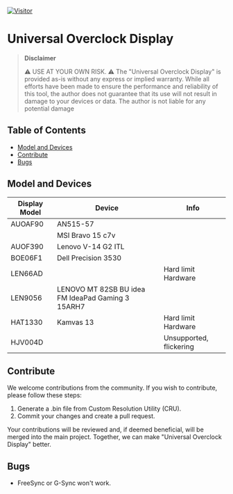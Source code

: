 [![Visitor](http://hits.dwyl.com/IRedDragonICY/Universal-Overclock-Display.svg)](http://hits.dwyl.com/IRedDragonICY/Universal-Overclock-Display)

# Universal Overclock Display

> **Disclaimer**
> 
> :warning: USE AT YOUR OWN RISK. :warning: The "Universal Overclock Display" is provided as-is without any express or implied warranty. While all efforts have been made to ensure the performance and reliability of this tool, the author does not guarantee that its use will not result in damage to your devices or data. The author is not liable for any potential damage

## Table of Contents
- [Model and Devices](#model-and-devices)
- [Contribute](#contribute)
- [Bugs](#bugs)

## Model and Devices
| Display Model | Device | Info |
| ------------- | ------ | ---- |
| AUOAF90       | AN515-57 | |
|               | MSI Bravo 15 c7v | |
| AUOF390       | Lenovo V-14 G2 ITL | |
| BOE06F1       | Dell Precision 3530 | |
| LEN66AD       |           | Hard limit Hardware |
| LEN9056       | LENOVO MT 82SB BU idea FM IdeaPad Gaming 3 15ARH7 | |
| HAT1330       | Kamvas 13 | Hard limit Hardware |
| HJV004D       |  | Unsupported, flickering |

## Contribute

We welcome contributions from the community. If you wish to contribute, please follow these steps:

1. Generate a .bin file from Custom Resolution Utility (CRU).
2. Commit your changes and create a pull request.

Your contributions will be reviewed and, if deemed beneficial, will be merged into the main project. Together, we can make "Universal Overclock Display" better.

## Bugs
- FreeSync or G-Sync won't work.
